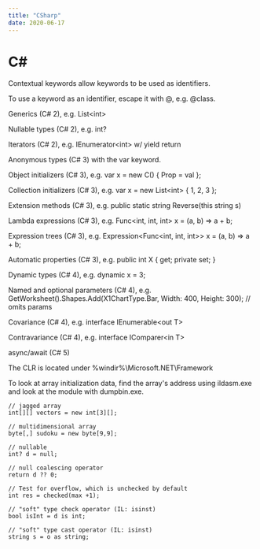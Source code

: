 ```yaml
---
title: "CSharp"
date: 2020-06-17
---
```


# C#

Contextual keywords allow keywords to be used as identifiers.

To use a keyword as an identifier, escape it with @, e.g. @class.

Generics (C# 2), e.g. List&lt;int&gt;

Nullable types (C# 2), e.g. int?

Iterators (C# 2), e.g. IEnumerator&lt;int&gt; w/ yield return

Anonymous types (C# 3) with the var keyword.

Object initializers (C# 3), e.g. var x = new C() { Prop = val };

Collection initializers (C# 3), e.g. var x = new List&lt;int&gt; { 1, 2, 3 };

Extension methods (C# 3), e.g. public static string Reverse(this string s)

Lambda expressions (C# 3), e.g. Func&lt;int, int, int&gt; x = (a, b) => a + b;

Expression trees (C# 3), e.g. Expression&lt;Func&lt;int, int, int&gt;&gt; x = (a, b) => a + b;

Automatic properties (C# 3), e.g. public int X { get; private set; }

Dynamic types (C# 4), e.g. dynamic x = 3;

Named and optional parameters (C# 4), e.g. GetWorksheet().Shapes.Add(X1ChartType.Bar, Width: 400, Height: 300); // omits params

Covariance (C# 4), e.g. interface IEnumerable&lt;out T&gt;

Contravariance (C# 4), e.g. interface IComparer&lt;in T&gt;

async/await (C# 5)

The CLR is located under %windir%\Microsoft.NET\Framework

To look at array initialization data, find the array's address using ildasm.exe and look at the module with dumpbin.exe.

`// jagged array`  
`int[][] vectors = new int[3][];`

`// multidimensional array`  
`byte[,] sudoku = new byte[9,9];`

`// nullable`  
`int? d = null;`

`// null coalescing operator`  
`return d ?? 0;`

`// Test for overflow, which is unchecked by default`  
`int res = checked(max +1);`

`// "soft" type check operator (IL: isinst)`  
`bool isInt = d is int;`

`// "soft" type cast operator (IL: isinst)`  
`string s = o as string;`